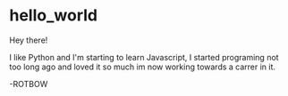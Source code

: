 # hello_world

Hey there!

I like Python and I'm starting to learn Javascript, I started programing not too long ago and loved it so much im now working towards a carrer in it.

-ROTBOW
